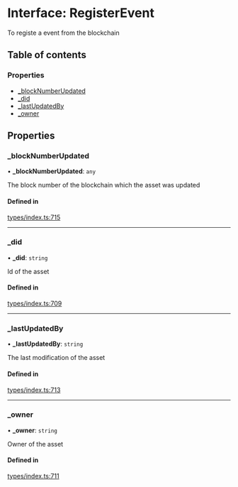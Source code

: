 # Interface: RegisterEvent

To registe a event from the blockchain

## Table of contents

### Properties

- [\_blockNumberUpdated](RegisterEvent.md#_blocknumberupdated)
- [\_did](RegisterEvent.md#_did)
- [\_lastUpdatedBy](RegisterEvent.md#_lastupdatedby)
- [\_owner](RegisterEvent.md#_owner)

## Properties

### \_blockNumberUpdated

• **\_blockNumberUpdated**: `any`

The block number of the blockchain which the asset was updated

#### Defined in

[types/index.ts:715](https://github.com/nevermined-io/components-catalog/blob/b19d66a/lib/src/types/index.ts#L715)

___

### \_did

• **\_did**: `string`

Id of the asset

#### Defined in

[types/index.ts:709](https://github.com/nevermined-io/components-catalog/blob/b19d66a/lib/src/types/index.ts#L709)

___

### \_lastUpdatedBy

• **\_lastUpdatedBy**: `string`

The last modification of the asset

#### Defined in

[types/index.ts:713](https://github.com/nevermined-io/components-catalog/blob/b19d66a/lib/src/types/index.ts#L713)

___

### \_owner

• **\_owner**: `string`

Owner of the asset

#### Defined in

[types/index.ts:711](https://github.com/nevermined-io/components-catalog/blob/b19d66a/lib/src/types/index.ts#L711)
